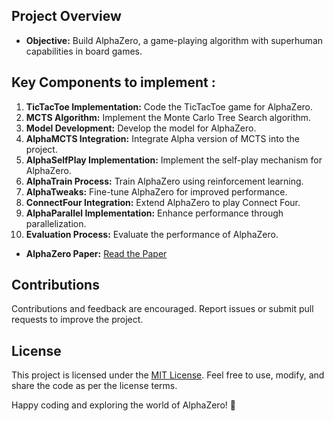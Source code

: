 ## Project Overview

- **Objective:** Build AlphaZero, a game-playing algorithm with superhuman capabilities in board games.

## Key Components to implement : 

1. **TicTacToe Implementation:** Code the TicTacToe game for AlphaZero.
2. **MCTS Algorithm:** Implement the Monte Carlo Tree Search algorithm.
3. **Model Development:** Develop the model for AlphaZero.
4. **AlphaMCTS Integration:** Integrate Alpha version of MCTS into the project.
5. **AlphaSelfPlay Implementation:** Implement the self-play mechanism for AlphaZero.
6. **AlphaTrain Process:** Train AlphaZero using reinforcement learning.
7. **AlphaTweaks:** Fine-tune AlphaZero for improved performance.
8. **ConnectFour Integration:** Extend AlphaZero to play Connect Four.
9. **AlphaParallel Implementation:** Enhance performance through parallelization.
10. **Evaluation Process:** Evaluate the performance of AlphaZero.

- **AlphaZero Paper:** [Read the Paper](https://arxiv.org/pdf/1712.01815.pdf)

## Contributions

Contributions and feedback are encouraged. Report issues or submit pull requests to improve the project.

## License

This project is licensed under the [MIT License](LICENSE). Feel free to use, modify, and share the code as per the license terms.

Happy coding and exploring the world of AlphaZero! 🚀

